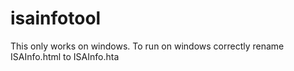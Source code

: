 # isainfotool
This only works on windows.
To run on windows correctly rename ISAInfo.html to ISAInfo.hta

